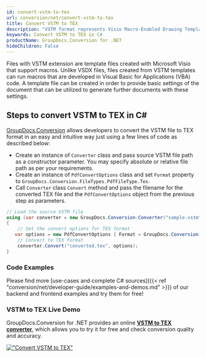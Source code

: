 ```yaml
---
id: convert-vstm-to-tex
url: conversion/net/convert-vstm-to-tex
title: Convert VSTM to TEX
description: "VSTM format represents Visio Macro-Enabled Drawing Template with .vstm extension. Learn how to convert VSTM to TEX file programmatically in C# language using GroupDocs.Conversion for .NET library."
keywords: Convert VSTM to TEX in C#
productName: GroupDocs.Conversion for .NET
hideChildren: False
---
```


Files with VSTM extension are template files created with Microsoft Visio that support macros. Unlike VSDX files, files created from VSTM templates can run macros that are developed in Visual Basic for Applications (VBA) code. A template file can be created in order to provide basic settings of the document that can be utilized to generate further documents with these settings.

## Steps to convert VSTM to TEX in C#

[GroupDocs.Conversion](https://products.groupdocs.com/conversion/net) allows developers to convert the VSTM file to TEX format in an easy and intuitive way just using a few lines of code as described below:

* Create an instance of `Converter` class and pass source VSTM file path as a constructor parameter. You may specify absolute or relative file path as per your requirements. 
* Create an instance of `PdfConvertOptions` class and set `Format` property to `GroupDocs.Conversion.FileTypes.PdfFileType.Tex`.
* Call `Converter` class `Convert` method and pass the filename for the converted TEX file and the `PdfConvertOptions` object from the previous step as parameters.

```csharp
// Load the source VSTM file
using (var converter = new GroupDocs.Conversion.Converter("sample.vstm"))
{
    // Set the convert options for TEX format
   var options = new PdfConvertOptions { Format = GroupDocs.Conversion.FileTypes.PdfFileType.Tex };
    // Convert to TEX format
    converter.Convert("converted.tex", options);
}
```

### Code Examples

Please find more [use-cases and complete C# sources]({{< ref "conversion/net/developer-guide/examples-and-demos.md" >}}) of our backend and frontend examples and try them for free!

### VSTM to TEX Live Demo

GroupDocs.Conversion for .NET provides an online [**VSTM to TEX converter**](https://products.groupdocs.app/conversion/vstm-to-tex), which allows you to try it for free and check conversion quality and accuracy.

[!["Convert VSTM to TEX"](conversion/net/images/convert-to-tex/convert-vstm-to-tex.png)](https://products.groupdocs.app/conversion/vstm-to-tex)